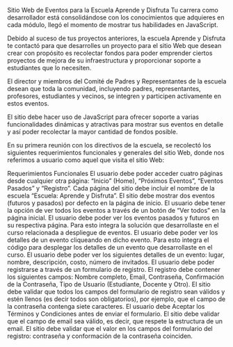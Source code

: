 Sitio Web de Eventos para la Escuela Aprende y Disfruta
Tu carrera como desarrollador está consolidándose con los conocimientos que adquieres en cada módulo, llegó el momento de mostrar tus habilidades en JavaScript. 

Debido al suceso de tus proyectos anteriores, la escuela Aprende y Disfruta te contactó para que desarrolles un proyecto para el sitio Web que desean crear con propósito es recolectar fondos para poder emprender ciertos proyectos de mejora de su infraestructura y proporcionar soporte a estudiantes que lo necesiten.

El director y miembros del Comité de Padres y Representantes de la escuela desean que toda la comunidad, incluyendo padres, representantes, profesores, estudiantes y vecinos, se integren y participen activamente en estos eventos.

El sitio debe hacer uso de JavaScript para ofrecer soporte a varias funcionalidades dinámicas y atractivas para mostrar sus eventos en detalle y así poder recolectar la mayor cantidad de fondos posible. 

En su primera reunión con los directivos de la escuela, se recolectó los siguientes requerimientos funcionales y generales del sitio Web, donde nos referimos a usuario como aquel que visita el sitio Web:

Requerimientos Funcionales
El usuario debe poder acceder cuatro páginas desde cualquier otra página: “Inicio” (Home), “Próximos Eventos”, “Eventos Pasados” y “Registro”.
Cada página del sitio debe incluir el nombre de la escuela “Escuela: Aprende y Disfruta”. 
El sitio debe mostrar dos eventos (futuros y pasados) por defecto en la página de inicio.
El usuario debe tener la opción de ver todos los eventos a través de un botón de “Ver todos” en la página inicial.
El usuario debe poder ver los eventos pasados y futuros en su respectiva página. Para esto integra la solución que desarrollaste en el curso relacionada a despliegue de eventos.
El usuario debe poder ver los detalles de un evento cliqueando en dicho evento. Para esto integra el código para desplegar los detalles de un evento que desarrollaste en el curso.
El usuario debe poder ver los siguientes detalles de un evento: lugar, nombre, descripción, costo, número de invitados.
El usuario debe poder registrarse a través de un formulario de registro. El registro debe contener los siguientes campos: Nombre completo, Email, Contraseña, Confirmación de la Contraseña, Tipo de Usuario (Estudiante, Docente y Otro).
El sitio debe validar que todos los campos del formulario de registro sean válidos y estén llenos (es decir todos son obligatorios), por ejemplo, que el campo de la contraseña contenga siete caracteres.
El usuario debe Aceptar los Términos y Condiciones antes de enviar el formulario.
El sitio debe validar que el campo de email sea válido, es decir, que respete la estructura de un email.
El sitio debe validar que el valor en los campos del formulario del registro: contraseña y conformación de la contraseña coinciden.